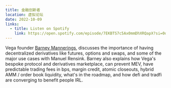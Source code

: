 ```yaml
---
title: 金融创新者
location: 虚拟论坛
date: 2022-10-09
links:
  - title: Listen on Spotify
    link: https://open.spotify.com/episode/7EKBTS7c5Ax0mmDhXRQapX?si=0d46e828446a4f3b&nd=1
---
```


Vega founder <a href="https://twitter.com/barnabee" target="_blank">Barney Mannerings</a>, discusses the importance of having decentralized derivatives like futures, options and swaps, and some of the major use cases with Manuel Rensink. Barney also explains how Vega's bespoke protocol and derivatives marketplace, can prevent MEV, have predictable trading fees in bps, margin credit, atomic closeouts, hybrid AMM / order book liquidity, what's in the roadmap, and how defi and tradfi are converging to benefit people IRL.
